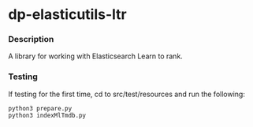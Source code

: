 dp-elasticutils-ltr
================

### Description

A library for working with Elasticsearch Learn to rank.

### Testing

If testing for the first time, cd to src/test/resources and run the following:

```
python3 prepare.py
python3 indexMlTmdb.py
```